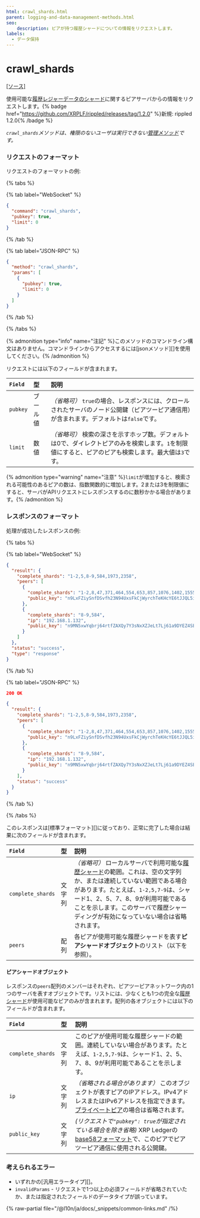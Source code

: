 ```yaml
---
html: crawl_shards.html
parent: logging-and-data-management-methods.html
seo:
    description: ピアが持つ履歴シャードについての情報をリクエストします。
labels:
  - データ保持
---
```

# crawl_shards

[[ソース]](https://github.com/XRPLF/rippled/blob/master/src/ripple/rpc/handlers/CrawlShards.cpp "Source")

使用可能な[履歴レジャーデータのシャード](../../../../infrastructure/configuration/data-retention/history-sharding.md)に関するピアサーバからの情報をリクエストします。{% badge href="https://github.com/XRPLF/rippled/releases/tag/1.2.0" %}新規: rippled 1.2.0{% /badge %}

_`crawl_shards`メソッドは、権限のないユーザは実行できない[管理メソッド](../index.md)です。_

### リクエストのフォーマット

リクエストのフォーマットの例:

{% tabs %}

{% tab label="WebSocket" %}
```json
{
  "command": "crawl_shards",
  "pubkey": true,
  "limit": 0
}
```
{% /tab %}

{% tab label="JSON-RPC" %}
```json
{
  "method": "crawl_shards",
  "params": [
    {
      "pubkey": true,
      "limit": 0
    }
  ]
}
```
{% /tab %}

{% /tabs %}

{% admonition type="info" name="注記" %}このメソッドのコマンドライン構文はありません。コマンドラインからアクセスするには[jsonメソッド][]を使用してください。{% /admonition %}

リクエストには以下のフィールドが含まれます。

| `Field`  | 型      | 説明                                                     |
|:---------|:--------|:--------------------------------------------------------|
| `pubkey` | ブール値 | _（省略可）_ `true`の場合、レスポンスには、クロールされたサーバのノード公開鍵（ピアツーピア通信用）が含まれます。デフォルトは`false`です。 |
| `limit` | 数値 | _（省略可）_ 検索の深さを示すホップ数。デフォルトは0で、ダイレクトピアのみを検索します。`1`を制限値にすると、ピアのピアも検索します。最大値は`3`です。 |

{% admonition type="warning" name="注意" %}`limit`が増加すると、検索される可能性のあるピアの数は、指数関数的に増加します。2または3を制限値にすると、サーバがAPIリクエストにレスポンスするのに数秒かかる場合があります。{% /admonition %}


### レスポンスのフォーマット

処理が成功したレスポンスの例:

{% tabs %}

{% tab label="WebSocket" %}
```json
{
  "result": {
    "complete_shards": "1-2,5,8-9,584,1973,2358",
    "peers": [
      {
        "complete_shards": "1-2,8,47,371,464,554,653,857,1076,1402,1555,1708,1813,1867",
        "public_key": "n9LxFZiySnfDSvfh23N94UxsFkCjWyrchTeKHcYE6tJJQL5iejb2"
      },
      {
        "complete_shards": "8-9,584",
        "ip": "192.168.1.132",
        "public_key": "n9MN5xwYqbrj64rtfZAXQy7Y3sNxXZJeLt7Lj61a9DYEZ4SE2tQQ"
      }
    ]
  },
  "status": "success",
  "type": "response"
}
```
{% /tab %}

{% tab label="JSON-RPC" %}
```json
200 OK

{
  "result": {
    "complete_shards": "1-2,5,8-9,584,1973,2358",
    "peers": [
      {
        "complete_shards": "1-2,8,47,371,464,554,653,857,1076,1402,1555,1708,1813,1867",
        "public_key": "n9LxFZiySnfDSvfh23N94UxsFkCjWyrchTeKHcYE6tJJQL5iejb2"
      },
      {
        "complete_shards": "8-9,584",
        "ip": "192.168.1.132",
        "public_key": "n9MN5xwYqbrj64rtfZAXQy7Y3sNxXZJeLt7Lj61a9DYEZ4SE2tQQ"
      }
    ],
    "status": "success"
  }
}
```
{% /tab %}

{% /tabs %}

このレスポンスは[標準フォーマット][]に従っており、正常に完了した場合は結果に次のフィールドが含まれます。

| `Field`           | 型     | 説明                                            |
|:------------------|:-------|:------------------------------------------------|
| `complete_shards` | 文字列 | _（省略可）_ ローカルサーバで利用可能な[履歴シャード](../../../../infrastructure/configuration/data-retention/history-sharding.md)の範囲。これは、空の文字列か、または連続していない範囲である場合があります。たとえば、`1-2,5,7-9`は、シャード1、2、5、7、8、9が利用可能であることを示します。このサーバで履歴シャーディングが有効になっていない場合は省略されます。 |
| `peers` | 配列 | 各ピアが使用可能な履歴シャードを表す**ピアシャードオブジェクト**のリスト（以下を参照）。 |

#### ピアシャードオブジェクト

レスポンスの`peers`配列のメンバーはそれぞれ、ピアツーピアネットワーク内の1つのサーバを表すオブジェクトです。リストには、少なくとも1つの完全な[履歴シャード](../../../../infrastructure/configuration/data-retention/history-sharding.md)が使用可能なピアのみが含まれます。配列の各オブジェクトには以下のフィールドが含まれます。


| `Field`   | 型     | 説明                                                     |
|:----------|:-------|:--------------------------------------------------------|
| `complete_shards` | 文字列 | このピアが使用可能な履歴シャードの範囲。連続していない場合があります。たとえば、`1-2,5,7-9`は、シャード1、2、5、7、8、9が利用可能であることを示します。 |
| `ip` | 文字列 | _（省略される場合があります）_ このオブジェクトが表すピアのIPアドレス。IPv4アドレスまたはIPv6アドレスを指定できます。[プライベートピア](../../../../concepts/networks-and-servers/peer-protocol.md#プライベートピア)の場合は省略されます。 |
| `public_key` | 文字列 | _(リクエストで`"pubkey": true`が指定されている場合を除き省略)_ XRP Ledgerの[base58フォーマット](../../../protocol/data-types/base58-encodings.md)で、このピアでピアツーピア通信に使用される公開鍵。 |


### 考えられるエラー

- いずれかの[汎用エラータイプ][]。
- `invalidParams` - リクエストで1つ以上の必須フィールドが省略されていたか、または指定されたフィールドのデータタイプが誤っています。

{% raw-partial file="/@l10n/ja/docs/_snippets/common-links.md" /%}
